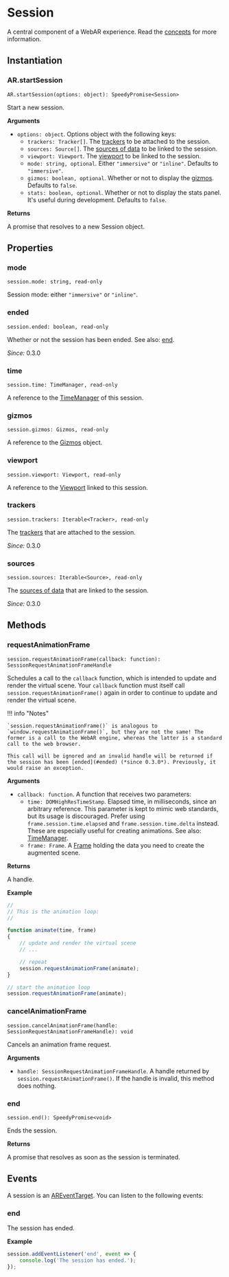 # Session

A central component of a WebAR experience. Read the [concepts](../getting-started/concepts.md) for more information.

## Instantiation

### AR.startSession

`AR.startSession(options: object): SpeedyPromise<Session>`

Start a new session.

**Arguments**

* `options: object`. Options object with the following keys:
    * `trackers: Tracker[]`. The [trackers](tracker.md) to be attached to the session.
    * `sources: Source[]`. The [sources of data](source.md) to be linked to the session.
    * `viewport: Viewport`. The [viewport](viewport.md) to be linked to the session.
    * `mode: string, optional`. Either `"immersive"` or `"inline"`. Defaults to `"immersive"`.
    * `gizmos: boolean, optional`. Whether or not to display the [gizmos](gizmos.md). Defaults to `false`.
    * `stats: boolean, optional`. Whether or not to display the stats panel. It's useful during development. Defaults to `false`.

**Returns**

A promise that resolves to a new Session object.

## Properties

### mode

`session.mode: string, read-only`

Session mode: either `"immersive"` or `"inline"`.

### ended

`session.ended: boolean, read-only`

Whether or not the session has been ended. See also: [end](#end).

*Since:* 0.3.0

### time

`session.time: TimeManager, read-only`

A reference to the [TimeManager](time-manager.md) of this session.

### gizmos

`session.gizmos: Gizmos, read-only`

A reference to the [Gizmos](gizmos.md) object.

### viewport

`session.viewport: Viewport, read-only`

A reference to the [Viewport](viewport.md) linked to this session.

### trackers

`session.trackers: Iterable<Tracker>, read-only`

The [trackers](tracker.md) that are attached to the session.

*Since:* 0.3.0

### sources

`session.sources: Iterable<Source>, read-only`

The [sources of data](source.md) that are linked to the session.

*Since:* 0.3.0

## Methods

### requestAnimationFrame

`session.requestAnimationFrame(callback: function): SessionRequestAnimationFrameHandle`

Schedules a call to the `callback` function, which is intended to update and render the virtual scene. Your `callback` function must itself call `session.requestAnimationFrame()` again in order to continue to update and render the virtual scene.

!!! info "Notes"

    `session.requestAnimationFrame()` is analogous to `window.requestAnimationFrame()`, but they are not the same! The former is a call to the WebAR engine, whereas the latter is a standard call to the web browser.

    This call will be ignored and an invalid handle will be returned if the session has been [ended](#ended) (*since 0.3.0*). Previously, it would raise an exception.

**Arguments**

* `callback: function`. A function that receives two parameters:
    * `time: DOMHighResTimeStamp`. Elapsed time, in milliseconds, since an arbitrary reference. This parameter is kept to mimic web standards, but its usage is discouraged. Prefer using `frame.session.time.elapsed` and `frame.session.time.delta` instead. These are especially useful for creating animations. See also: [TimeManager](time-manager.md).
    * `frame: Frame`. A [Frame](frame.md) holding the data you need to create the augmented scene.

**Returns**

A handle.

**Example**

```js
//
// This is the animation loop:
//

function animate(time, frame)
{
    // update and render the virtual scene
    // ...

    // repeat
    session.requestAnimationFrame(animate);
}

// start the animation loop
session.requestAnimationFrame(animate);
```

### cancelAnimationFrame

`session.cancelAnimationFrame(handle: SessionRequestAnimationFrameHandle): void`

Cancels an animation frame request.

**Arguments**

* `handle: SessionRequestAnimationFrameHandle`. A handle returned by `session.requestAnimationFrame()`. If the handle is invalid, this method does nothing.

### end

`session.end(): SpeedyPromise<void>`

Ends the session.

**Returns**

A promise that resolves as soon as the session is terminated.

## Events

A session is an [AREventTarget](ar-event-target.md). You can listen to the following events:

### end

The session has ended.

**Example**

```js
session.addEventListener('end', event => {
    console.log('The session has ended.');
});
```